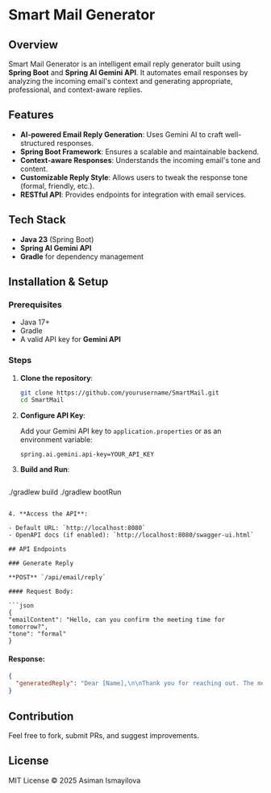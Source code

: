 

# Smart Mail Generator

## Overview

Smart Mail Generator is an intelligent email reply generator built using **Spring Boot** and **Spring AI Gemini API**. It automates email responses by analyzing the incoming email's context and generating appropriate, professional, and context-aware replies.

## Features

- **AI-powered Email Reply Generation**: Uses Gemini AI to craft well-structured responses.
- **Spring Boot Framework**: Ensures a scalable and maintainable backend.
- **Context-aware Responses**: Understands the incoming email's tone and content.
- **Customizable Reply Style**: Allows users to tweak the response tone (formal, friendly, etc.).
- **RESTful API**: Provides endpoints for integration with email services.

## Tech Stack

- **Java 23** (Spring Boot)
- **Spring AI Gemini API**
- **Gradle** for dependency management

## Installation & Setup

### Prerequisites

- Java 17+
- Gradle
- A valid API key for **Gemini API**

### Steps

1. **Clone the repository**:

   ```bash
   git clone https://github.com/yourusername/SmartMail.git
   cd SmartMail
   ```

2. **Configure API Key**:

   Add your Gemini API key to `application.properties` or as an environment variable:

   ```properties
   spring.ai.gemini.api-key=YOUR_API_KEY
   ```

3. **Build and Run**:

   ```bash
  ./gradlew build
  ./gradlew bootRun
   ```

4. **Access the API**:

   - Default URL: `http://localhost:8080`
   - OpenAPI docs (if enabled): `http://localhost:8080/swagger-ui.html`

## API Endpoints

### Generate Reply

**POST** `/api/email/reply`

#### Request Body:

```json
{
  "emailContent": "Hello, can you confirm the meeting time for tomorrow?",
  "tone": "formal"
}
```

#### Response:

```json
{
  "generatedReply": "Dear [Name],\n\nThank you for reaching out. The meeting is scheduled for tomorrow at [time]. Please let me know if you need any changes.\n\nBest regards,\n[Your Name]"
}
```


## Contribution

Feel free to fork, submit PRs, and suggest improvements. 

## License

MIT License © 2025 Asiman Ismayilova

